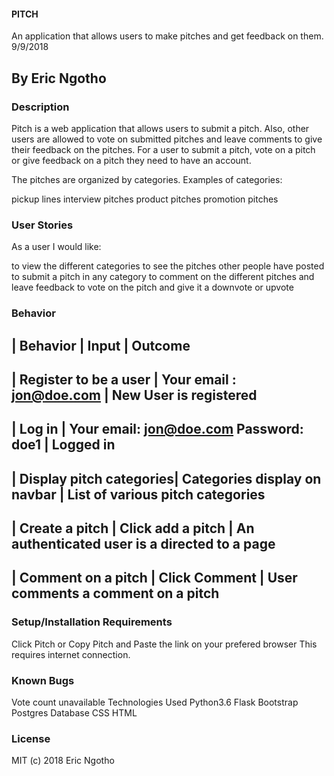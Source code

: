 #### PITCH
An application that allows users to make pitches and get feedback on them. 9/9/2018
## By Eric Ngotho
### Description
Pitch is a web application that allows users to submit a pitch. Also, other users are allowed to vote on submitted pitches and leave comments to give their feedback on the pitches. For a user to submit a pitch, vote on a pitch or give feedback on a pitch they need to have an account. 

The pitches are organized by categories. Examples of categories: 

pickup lines
interview pitches
product pitches
promotion pitches
### User Stories
As a user I would like:

to view the different categories
to see the pitches other people have posted
to submit a pitch in any category
to comment on the different pitches and leave feedback
to vote on the pitch and give it a downvote or upvote

### Behavior
| Behavior	| Input | 	Outcome
----------------------------------------------------------------------
| Register to be a user	| Your email : jon@doe.com | New User is registered
----------------------------------------------------------------------
| Log in | Your email: jon@doe.com Password: doe1 | Logged in
----------------------------------------------------------------------
| Display pitch categories| Categories display on navbar | List of various pitch categories
----------------------------------------------------------------------
| Create a pitch | Click add a pitch | An authenticated user is a directed to a page
----------------------------------------------------------------------
| Comment on a pitch | Click Comment | User comments a comment on a pitch
----------------------------------------------------------------------

### Setup/Installation Requirements
Click Pitch 
or 
Copy Pitch and Paste the link on your prefered browser
This requires internet connection.



### Known Bugs
Vote count unavailable
Technologies Used
Python3.6
Flask
Bootstrap
Postgres Database
CSS
HTML
### License
MIT (c) 2018 Eric Ngotho